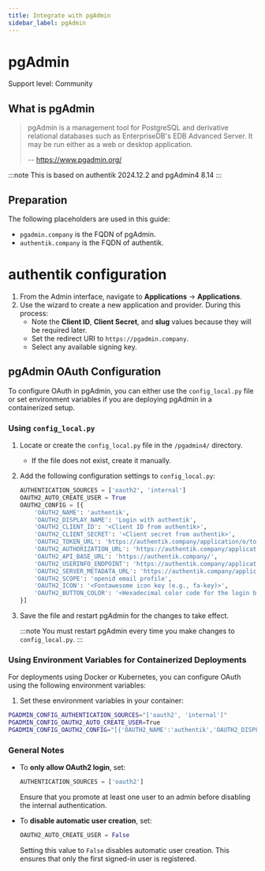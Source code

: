 ```yaml
---
title: Integrate with pgAdmin
sidebar_label: pgAdmin
---
```


# pgAdmin

<span class="badge badge--secondary">Support level: Community</span>

## What is pgAdmin

> pgAdmin is a management tool for PostgreSQL and derivative relational databases such as EnterpriseDB's EDB Advanced Server. It may be run either as a web or desktop application.
>
> -- https://www.pgadmin.org/

:::note
This is based on authentik 2024.12.2 and pgAdmin4 8.14
:::

## Preparation

The following placeholders are used in this guide:

- `pgadmin.company` is the FQDN of pgAdmin.
- `authentik.company` is the FQDN of authentik.

# authentik configuration

1. From the Admin interface, navigate to **Applications** -> **Applications**.
2. Use the wizard to create a new application and provider. During this process:
    - Note the **Client ID**, **Client Secret**, and **slug** values because they will be required later.
    - Set the redirect URI to `https://pgadmin.company`.
    - Select any available signing key.

## pgAdmin OAuth Configuration

To configure OAuth in pgAdmin, you can either use the `config_local.py` file or set environment variables if you are deploying pgAdmin in a containerized setup.

### Using `config_local.py`

1. Locate or create the `config_local.py` file in the `/pgadmin4/` directory.

    - If the file does not exist, create it manually.

2. Add the following configuration settings to `config_local.py`:

    ```python
    AUTHENTICATION_SOURCES = ['oauth2', 'internal']
    OAUTH2_AUTO_CREATE_USER = True
    OAUTH2_CONFIG = [{
        'OAUTH2_NAME': 'authentik',
        'OAUTH2_DISPLAY_NAME': 'Login with authentik',
        'OAUTH2_CLIENT_ID': '<Client ID from authentik>',
        'OAUTH2_CLIENT_SECRET': '<Client secret from authentik>',
        'OAUTH2_TOKEN_URL': 'https://authentik.company/application/o/token/',
        'OAUTH2_AUTHORIZATION_URL': 'https://authentik.company/application/o/authorize/',
        'OAUTH2_API_BASE_URL': 'https://authentik.company/',
        'OAUTH2_USERINFO_ENDPOINT': 'https://authentik.company/application/o/userinfo/',
        'OAUTH2_SERVER_METADATA_URL': 'https://authentik.company/application/o/<App Slug>/.well-known/openid-configuration',
        'OAUTH2_SCOPE': 'openid email profile',
        'OAUTH2_ICON': '<Fontawesome icon key (e.g., fa-key)>',
        'OAUTH2_BUTTON_COLOR': '<Hexadecimal color code for the login button>'
    }]
    ```

3. Save the file and restart pgAdmin for the changes to take effect.

    :::note
    You must restart pgAdmin every time you make changes to `config_local.py`.
    :::

### Using Environment Variables for Containerized Deployments

For deployments using Docker or Kubernetes, you can configure OAuth using the following environment variables:

1. Set these environment variables in your container:

```bash
PGADMIN_CONFIG_AUTHENTICATION_SOURCES="['oauth2', 'internal']"
PGADMIN_CONFIG_OAUTH2_AUTO_CREATE_USER=True
PGADMIN_CONFIG_OAUTH2_CONFIG="[{'OAUTH2_NAME':'authentik','OAUTH2_DISPLAY_NAME':'Login with authentik','OAUTH2_CLIENT_ID':'<Client ID from authentik>','OAUTH2_CLIENT_SECRET':'<Client secret from authentik>','OAUTH2_TOKEN_URL':'https://authentik.company/application/o/token/','OAUTH2_AUTHORIZATION_URL':'https://authentik.company/application/o/authorize/','OAUTH2_API_BASE_URL':'https://authentik.company/','OAUTH2_USERINFO_ENDPOINT':'https://authentik.company/application/o/userinfo/','OAUTH2_SERVER_METADATA_URL':'https://authentik.company/application/o/<App Slug>/.well-known/openid-configuration','OAUTH2_SCOPE':'openid email profile','OAUTH2_ICON':'<Fontawesome icon key (e.g., fa-key)>','OAUTH2_BUTTON_COLOR':'<Hexadecimal color code for the login button>'}]"
```

### General Notes

- To **only allow OAuth2 login**, set:

    ```python
    AUTHENTICATION_SOURCES = ['oauth2']
    ```

    Ensure that you promote at least one user to an admin before disabling the internal authentication.

- To **disable automatic user creation**, set:
    ```python
    OAUTH2_AUTO_CREATE_USER = False
    ```
    Setting this value to `False` disables automatic user creation. This ensures that only the first signed-in user is registered.
